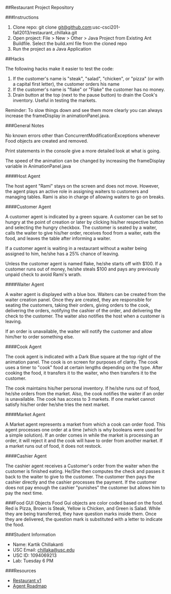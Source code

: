 ##Restaurant Project Repository

###Instructions

1. Clone repo: git clone git@github.com:usc-csci201-fall2013/restaurant_chillaka.git
2. Open project: File > New > Other > Java Project from Existing Ant Buildfile. Select the build.xml file from the cloned repo
3. Run the project as a Java Application 

##Hacks

The following hacks make it easier to test the code:

1. If the customer's name is "steak", "salad", "chicken", or "pizza" (or with a capital first letter), the customer orders his name
2. If the customer's name is "flake" or "Flake" the customer has no money.
3. Drain button at the top (next to the pause button) to drain the Cook's inventory. Useful in testing the markets. 

Reminder: To slow things down and see them more clearly you can always increase the frameDisplay in animationPanel.java. 

###General Notes

No known errors other than ConcurrentModificationExceptions whenever Food objects are created and removed. 

Print statements in the console give a more detailed look at what is going. 

The speed of the animation can be changed by increasing the frameDisplay variable in AnimationPanel.java

####Host Agent

The host agent "Rami" stays on the screen and does not move. However, the agent plays 
an active role in assigning waiters to customers and managing tables. Rami is also in charge of allowing waiters to go on breaks. 

####Customer Agent

A customer agent is indicated by a green square. A customer can be set to hungry at the point of creation or 
later by clicking his/her respective button and selecting the hungry checkbox. The customer is seated by a waiter,
calls the waiter to give his/her order, receives food from a waiter, eats the food, and leaves the table after informing
a waiter. 

If a customer agent is waiting in a restaurant without a waiter being assigned to him, he/she has a 25% chance of leaving.

Unless the customer agent is named flake, he/she starts off with $100. If a customer runs out of money, he/she steals $100 and pays any previously unpaid check to avoid Rami's wrath.

####Waiter Agent

A waiter agent is displayed with a blue box. Waiters can be created from the waiter creation panel. 
Once they are created, they are responsible for seating the customers, taking their orders, giving orders to the cook, delivering the orders, notifying the cashier of the order, and delivering the check to the customer.
The waiter also notifies the host when a customer is leaving. 

If an order is unavailable, the waiter will notify the customer and allow him/her to order something else.

####Cook Agent

The cook agent is indicated with a Dark Blue square at the top right of the animation panel.
The cook is on screen for purposes of clarity. The cook uses a timer to "cook" food at certain lengths depending
on the type. After cooking the food, it transfers it to the waiter, who then transfers it to the customer. 

The cook maintains his/her personal inventory. If he/she runs out of food, he/she orders from the market. Also, the cook
notifies the waiter if an order is unavailable. The cook has access to 3 markets. If one market cannot satisfy his/her order he/she tries the next market.

####Market Agent

A Market agent represents a market from which a cook can order food. This agent processes one order at a time (which is why booleans were used for a simple solution).
If an order comes in while the market is processing an order, it will reject it and the cook will have to order from another market. 
If a market runs out of food, it does not restock.

####Cashier Agent

The cashier agent receives a Customer's order from the waiter when the customer is finished eating. He/She then computes the check
and passes it back to the waiter to give to the customer. The customer then pays the cashier directly and the cashier processes the payment. 
If the customer does not pay enough the cashier "punishes" the customer but allows him to pay the next time. 

###Food GUI Objects
Food Gui objects are color coded based on the food. Red is Pizza, Brown is Steak, Yellow is Chicken, and Green is Salad. 
While they are being transferred, they have question marks inside them. Once they are delivered, the question mark
is substituted with a letter to indicate the food. 

###Student Information
  + Name: Kartik Chillakanti
  + USC Email: chillaka@usc.edu
  + USC ID: 1094069213
  + Lab: Tuesday 6 PM

###Resources
  + [Restaurant v1](http://www-scf.usc.edu/~csci201/readings/restaurant-v1.html)
  + [Agent Roadmap](http://www-scf.usc.edu/~csci201/readings/agent-roadmap.html)
